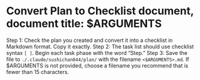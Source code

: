 # Convert Plan to Checklist document, document title: $ARGUMENTS

Step 1: Check the plan you created and convert it into a checklist in Markdown format. Copy it exactly.
Step 2: The task list should use checklist syntax `[ ]`. Begin each task phase with the word “Step.”
Step 3: Save the file to `./.claude/sushichan044/plan/` with the filename `<$ARGUMENTS>.md`. If $ARGUMENTS is not provided, choose a filename you recommend that is fewer than 15 characters.
